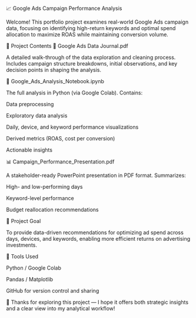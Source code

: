 📈 Google Ads Campaign Performance Analysis

Welcome! This portfolio project examines real-world Google Ads campaign data, focusing on identifying high-return keywords and optimal spend allocation to maximize ROAS while maintaining conversion volume.

📁 Project Contents
📓 Google Ads Data Journal.pdf

A detailed walk-through of the data exploration and cleaning process.
Includes campaign structure breakdowns, initial observations, and key decision points in shaping the analysis.

🧠 Google_Ads_Analysis_Notebook.ipynb

The full analysis in Python (via Google Colab).
Contains:

Data preprocessing

Exploratory data analysis

Daily, device, and keyword performance visualizations

Derived metrics (ROAS, cost per conversion)

Actionable insights

📊 Campaign_Performance_Presentation.pdf

A stakeholder-ready PowerPoint presentation in PDF format.
Summarizes:

High- and low-performing days

Keyword-level performance

Budget reallocation recommendations

🎯 Project Goal

To provide data-driven recommendations for optimizing ad spend across days, devices, and keywords, enabling more efficient returns on advertising investments.

🚀 Tools Used

Python / Google Colab

Pandas / Matplotlib

GitHub for version control and sharing

📌 Thanks for exploring this project — I hope it offers both strategic insights and a clear view into my analytical workflow!
